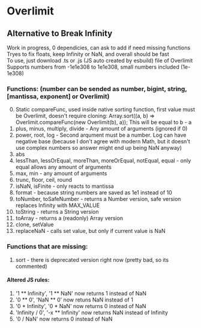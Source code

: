 # Overlimit
## Alternative to Break Infinity
Work in progress, 0 dependicies, can ask to add if need missing functions \
Tryes to fix floats, keep Infinity or NaN, and overall should be fast \
To use, just download .ts or .js (JS auto created by esbuild) file of Overlimit \
Supports numbers from -1e1e308 to 1e1e308, small numbers included (1e-1e308)
### Functions: (number can be sended as number, bigint, string, [mantissa, exponent] or Overlimit)
0. Static compareFunc, used inside native sorting function, first value must be Overlimit, doesn't require cloning: Array.sort((a, b) => Overlimit.compareFunc(new Overlimit(b), a)); This will be equal to b - a
1. plus, minus, multiply, divide - Any amount of arguments (ignored if 0)
2. power, root, log - Second arqument must be a number. Log can have negative base (because I don't agree with modern Math, but it doesn't use complex numbers so answer might end up being NaN anyway)
3. abs
4. lessThan, lessOrEqual, moreThan, moreOrEqual, notEqual, equal - only equal allows any amount of arguments
5. max, min - any amount of arguments
6. trunc, floor, ceil, round
7. isNaN, isFinite - only reacts to mantissa
8. format - because string numbers are saved as 1e1 instead of 10
9. toNumber, toSafeNumber - returns a Number version, safe version replaces Infinity with MAX_VALUE
10. toString - returns a String version
11. toArray - returns a (readonly) Array version
12. clone, setValue
13. replaceNaN - calls set value, but only if current value is NaN
### Functions that are missing:
1. sort - there is deprecated version right now (pretty bad, so its commented)
#### Altered JS rules:
1. '1 ** Infinity', '1 ** NaN' now returns 1 instead of NaN
2. '0 ** 0', 'NaN ** 0' now retuns NaN instead of 1
3. '0 * Infinity', '0 * NaN' now returns 0 instead of NaN
4. 'Infinity / 0', '-x ** Infinity' now returns NaN instead of Infinity
5. '0 / NaN' now returns 0 instead of NaN
